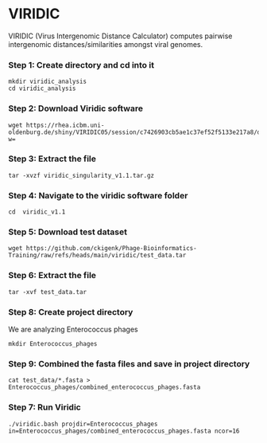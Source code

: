 # VIRIDIC
VIRIDIC (Virus Intergenomic Distance Calculator) computes pairwise intergenomic distances/similarities amongst viral genomes. 
### Step 1: Create directory and cd into it
```
mkdir viridic_analysis
cd viridic_analysis
```
### Step 2: Download Viridic software
```
wget https://rhea.icbm.uni-oldenburg.de/shiny/VIRIDIC05/session/c7426903cb5ae1c37ef52f5133e217a8/download/Down_standAlone?w=
```
### Step 3: Extract the file
```
tar -xvzf viridic_singularity_v1.1.tar.gz
```
### Step 4: Navigate to the viridic software folder
```
cd  viridic_v1.1
```
### Step 5: Download test dataset
```
wget https://github.com/ckigenk/Phage-Bioinformatics-Training/raw/refs/heads/main/viridic/test_data.tar
```
### Step 6: Extract the file
```
tar -xvf test_data.tar
```
### Step 8: Create project directory
We are analyzing Enterococcus phages
```
mkdir Enterococcus_phages
```
### Step 9: Combined the fasta files and save in project directory
```
cat test_data/*.fasta > Enterococcus_phages/combined_enterococcus_phages.fasta
```
### Step 7: Run Viridic 
```
./viridic.bash projdir=Enterococcus_phages in=Enterococcus_phages/combined_enterococcus_phages.fasta ncor=16
```


